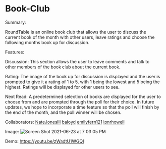 # Book-Club

Summary:

RoundTable is an online book club that allows the user to discuss the current book of the month with other users, leave ratings and choose the following months book up for discussion.

Features:

Discussion:
This section allows the user to leave comments and talk to other members of the book club about the current book.

Rating:
The image of the book up for discussion is displayed and the user is prompted to give it a rating of 1 to 5, with 1 being the lowest and 5 being the highest. Ratings will be displayed for other users to see.

Next Read:
A predetermined selection of books are displayed for the user to choose from and are prompted through the poll for their choice. In future updates, we hope to incorporate a time feature so that the poll will finish by the end of the month, and the poll winner will be chosen.

Collaborators:
<a href="https://github.com/NateJonesIII">NateJonesIII</a>
<a href="https://github.com/baloyd">baloyd</a>
<a href="https://github.com/emilyfern121">emilyfern121</a>
<a href="https://github.com/lpnrhowell">lpnrhowell</a>


Image:
![Screen Shot 2021-06-23 at 7 03 05 PM](https://user-images.githubusercontent.com/78614719/123178735-d5d8dc80-d455-11eb-9228-85a3e0cb0e5e.jpg)



Demo: 
https://youtu.be/zWadtU1WGQI
